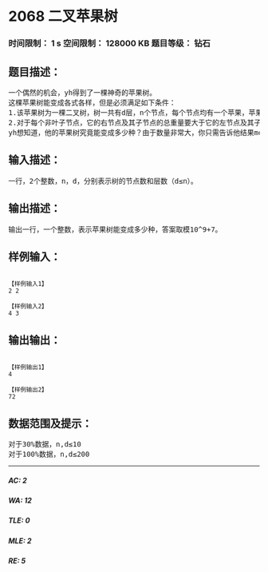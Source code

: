 # 2068 二叉苹果树   
### 时间限制： 1 s     空间限制： 128000 KB     题目等级： 钻石  
## 题目描述：  

<pre>
一个偶然的机会，yh得到了一棵神奇的苹果树。
这棵苹果树能变成各式各样，但是必须满足如下条件：
1.该苹果树为一棵二叉树，树一共有d层，n个节点，每个节点均有一个苹果，苹果的重量为1,2,4，…,2^(n-1)中的一个，且没有相同重量的果子。 
2.对于每个非叶子节点，它的右节点及其子节点的总重量要大于它的左节点及其子节点的总重量（但可以没有右节点）。
yh想知道，他的苹果树究竟能变成多少种？由于数量非常大，你只需告诉他结果mod 109+7 即可。
</pre>
  
  
## 输入描述：  

<pre>
一行，2个整数，n，d，分别表示树的节点数和层数（d≤n）。
</pre>
  
  
## 输出描述：  

<pre>
输出一行，一个整数，表示苹果树能变成多少种，答案取模10^9+7。
</pre>
  
  
## 样例输入：  

<pre><code>
【样例输入1】
2 2
 
【样例输入2】
4 3
</code></pre>
  
  
## 输出输出：  

<pre><code>
【样例输出1】
4
 
【样例输出2】
72
</code></pre>
  
  
## 数据范围及提示：  

<pre>
对于30%数据，n,d≤10
对于100%数据，n,d≤200
</pre>
  
  
***  

##### AC: 2  
##### WA: 12  
##### TLE: 0  
##### MLE: 2  
##### RE: 5  
